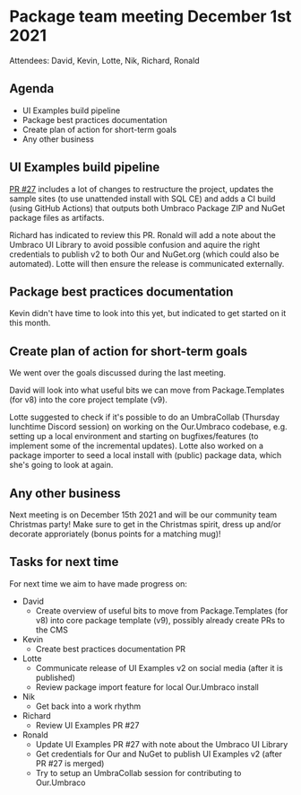 # Package team meeting December 1st 2021
Attendees: David, Kevin, Lotte, Nik, Richard, Ronald

## Agenda
- UI Examples build pipeline
- Package best practices documentation
- Create plan of action for short-term goals
- Any other business

## UI Examples build pipeline
[PR #27](https://github.com/umbraco/UI-Examples/pull/27) includes a lot of changes to restructure the project, updates the sample sites (to use unattended install with SQL CE) and adds a CI build (using GitHub Actions) that outputs both Umbraco Package ZIP and NuGet package files as artifacts.

Richard has indicated to review this PR. Ronald will add a note about the Umbraco UI Library to avoid possible confusion and aquire the right credentials to publish v2 to both Our and NuGet.org (which could also be automated). Lotte will then ensure the release is communicated externally.

## Package best practices documentation
Kevin didn't have time to look into this yet, but indicated to get started on it this month.

## Create plan of action for short-term goals
We went over the goals discussed during the last meeting.

David will look into what useful bits we can move from Package.Templates (for v8) into the core project template (v9).

Lotte suggested to check if it's possible to do an UmbraCollab (Thursday lunchtime Discord session) on working on the Our.Umbraco codebase, e.g. setting up a local environment and starting on bugfixes/features (to implement some of the incremental updates). Lotte also worked on a package importer to seed a local install with (public) package data, which she's going to look at again.

## Any other business
Next meeting is on December 15th 2021 and will be our community team Christmas party! Make sure to get in the Christmas spirit, dress up and/or decorate approriately (bonus points for a matching mug)!

## Tasks for next time
For next time we aim to have made progress on:

- David
  - Create overview of useful bits to move from Package.Templates (for v8) into core package template (v9), possibly already create PRs to the CMS
- Kevin
  - Create best practices documentation PR
- Lotte
  - Communicate release of UI Examples v2 on social media (after it is published)
  - Review package import feature for local Our.Umbraco install
- Nik
  - Get back into a work rhythm
- Richard
  - Review UI Examples PR #27
- Ronald
  - Update UI Examples PR #27 with note about the Umbraco UI Library
  - Get credentials for Our and NuGet to publish UI Examples v2 (after PR #27 is merged)
  - Try to setup an UmbraCollab session for contributing to Our.Umbraco